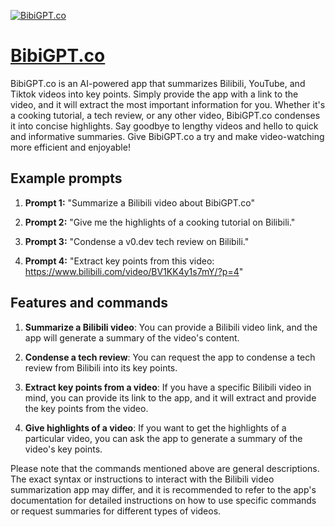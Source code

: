 [![BibiGPT.co](https://files.oaiusercontent.com/file-4zkqetymyNRSHTbjk65zhjID?se=2123-10-17T04%3A40%3A55Z&sp=r&sv=2021-08-06&sr=b&rscc=max-age%3D31536000%2C%20immutable&rscd=attachment%3B%20filename%3Dapp-icon.png&sig=2ZXXcWZBJOPgyZaSql9V6ahoLiLmzc9lR72qDKOfhy4%3D)](https://chat.openai.com/g/g-HEChZ7eza-bibigpt-co)

# [BibiGPT.co](https://chat.openai.com/g/g-HEChZ7eza-bibigpt-co)

BibiGPT.co is an AI-powered app that summarizes Bilibili, YouTube, and Tiktok videos into key points. Simply provide the app with a link to the video, and it will extract the most important information for you. Whether it's a cooking tutorial, a tech review, or any other video, BibiGPT.co condenses it into concise highlights. Say goodbye to lengthy videos and hello to quick and informative summaries. Give BibiGPT.co a try and make video-watching more efficient and enjoyable!

## Example prompts

1. **Prompt 1:** "Summarize a Bilibili video about BibiGPT.co"

2. **Prompt 2:** "Give me the highlights of a cooking tutorial on Bilibili."

3. **Prompt 3:** "Condense a v0.dev tech review on Bilibili."

4. **Prompt 4:** "Extract key points from this video: https://www.bilibili.com/video/BV1KK4y1s7mY/?p=4"

## Features and commands

1. **Summarize a Bilibili video**: You can provide a Bilibili video link, and the app will generate a summary of the video's content.

2. **Condense a tech review**: You can request the app to condense a tech review from Bilibili into its key points.

3. **Extract key points from a video**: If you have a specific Bilibili video in mind, you can provide its link to the app, and it will extract and provide the key points from the video.

4. **Give highlights of a video**: If you want to get the highlights of a particular video, you can ask the app to generate a summary of the video's key points.

Please note that the commands mentioned above are general descriptions. The exact syntax or instructions to interact with the Bilibili video summarization app may differ, and it is recommended to refer to the app's documentation for detailed instructions on how to use specific commands or request summaries for different types of videos.